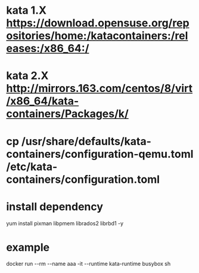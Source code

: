 # kata 1.X https://download.opensuse.org/repositories/home:/katacontainers:/releases:/x86_64:/
# kata 2.X http://mirrors.163.com/centos/8/virt/x86_64/kata-containers/Packages/k/
# cp /usr/share/defaults/kata-containers/configuration-qemu.toml  /etc/kata-containers/configuration.toml

# install dependency
yum install pixman libpmem librados2 librbd1 -y

# example
docker run --rm  --name aaa -it --runtime kata-runtime busybox sh
